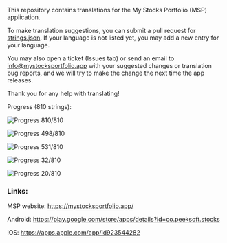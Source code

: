 This repository contains translations for the My Stocks Portfolio (MSP) application.

To make translation suggestions, you can submit a pull request for [strings.json](https://github.com/mystocksportfolio/translations/blob/main/strings.json). If your language is not listed yet, you may add a new entry for your language.

You may also open a ticket (Issues tab) or send an email to info@mystocksportfolio.app with your suggested changes or translation bug reports, and we will try to make the change the next time the app releases.

Thank you for any help with translating!

Progress (810 strings):

![Progress](https://progress-bar.dev/100?title=en&width=120) 810/810

![Progress](https://progress-bar.dev/61?title=zh-Hant-TW&width=120) 498/810

![Progress](https://progress-bar.dev/66?title=fr&width=120) 531/810

![Progress](https://progress-bar.dev/4?title=de&width=120) 32/810

![Progress](https://progress-bar.dev/2?title=zh&width=120) 20/810

### Links:

MSP website: https://mystocksportfolio.app/

Android: https://play.google.com/store/apps/details?id=co.peeksoft.stocks

iOS: https://apps.apple.com/app/id923544282

